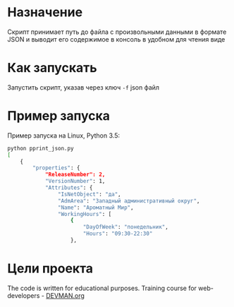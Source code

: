 # Назначение

Скрипт принимает путь до файла с произвольными данными в формате JSON и выводит его содержимое в консоль в удобном для чтения виде

# Как запускать
Запустить скрипт, указав через ключ `-f` json файл
# Пример запуска

Пример запуска на Linux, Python 3.5:
```bash
python pprint_json.py
[
    {
        "properties": {
            "ReleaseNumber": 2,
            "VersionNumber": 1,
            "Attributes": {
                "IsNetObject": "да",
                "AdmArea": "Западный административный округ",
                "Name": "Ароматный Мир",
                "WorkingHours": [
                    {
                        "DayOfWeek": "понедельник",
                        "Hours": "09:30-22:30"
                    },
```

# Цели проекта

The code is written for educational purposes. Training course for web-developers - [DEVMAN.org](https://devman.org)
